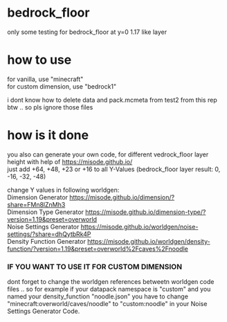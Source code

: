 # bedrock_floor
only some testing for bedrock_floor at y=0 1.17 like layer

# how to use
for vanilla, use "minecraft"  
for custom dimension, use "bedrock1"

i dont know how to delete data and pack.mcmeta from test2 from this rep btw .. so pls ignore those files


# how is it done
you also can generate your own code, for different vedrock_floor layer height with help of https://misode.github.io/  
just add +64, +48, +23 or +16 to all Y-Values (bedrock_floor layer result: 0, -16, -32, -48)

change Y values in following worldgen:  
Dimension Generator
https://misode.github.io/dimension/?share=FMn8lZnMh3  
Dimension Type Generator
https://misode.github.io/dimension-type/?version=1.19&preset=overworld  
Noise Settings Generator
https://misode.github.io/worldgen/noise-settings/?share=dhQytbRk4P  
Density Function Generator
https://misode.github.io/worldgen/density-function/?version=1.19&preset=overworld%2Fcaves%2Fnoodle  

### IF YOU WANT TO USE IT FOR CUSTOM DIMENSION
dont forget to change the worldgen references betweetn worldgen code files .. 
so for example if your datapack namespace is "custom" and you named your density_function "noodle.json" you have to change "minecraft:overworld/caves/noodle" to "custom:noodle" in your Noise Settings Generator Code.



